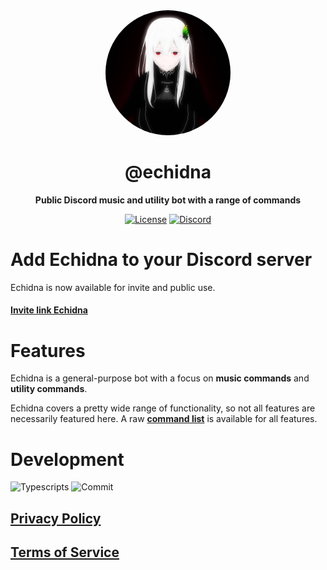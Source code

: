 <div align="center">

<img src="https://github.com/ChitandaXK/attachment/blob/main/Echidna/Echidna%2023434.png?raw=true" alt="Logo" width="200px" height="200px" style="border-radius:50%"/>

# @echidna

**Public Discord music and utility bot with a range of commands**

[![License](https://img.shields.io/github/license/ChitandaKX/Echidna)](https://github.com/ChitandaXK/Echidna/blob/main/LICENSE)
[![Discord](https://discordapp.com/api/guilds/577498206250729472/embed.png)](https://discord.gg/XYEcjWNVwn)

</div>

# Add Echidna to your Discord server

Echidna is now available for invite and public use.

#### [Invite link Echidna](https://discord.com/oauth2/authorize?client_id=715861631279562803&permissions=8&scope=bot+applications.commands)

# Features
Echidna is a general-purpose bot with a focus on **music commands** and **utility commands**. 

Echidna covers a pretty wide range of functionality, so not all features are necessarily featured here. 
A raw [**command list**](https://github.com/ChitandaXK/Echidna/wiki/Command-List) is available for all features.

# Development 
![Typescripts](https://img.shields.io/badge/TypeScript-5.4.2-blue.svg?logo=TypeScript)
![Commit](https://img.shields.io/github/last-commit/kabiiQ/fbk)
 
 ## [Privacy Policy](https://github.com/ChitandaKX/Echidna/blob/master/PRIVACY.md)
 ## [Terms of Service](https://github.com/ChitandaKX/Echidna/blob/master/TERMS.md)

